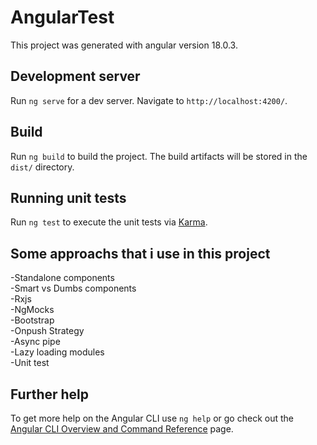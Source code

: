 # AngularTest

This project was generated with angular version 18.0.3.

## Development server

Run `ng serve` for a dev server. Navigate to `http://localhost:4200/`.

## Build

Run `ng build` to build the project. The build artifacts will be stored in the `dist/` directory.

## Running unit tests

Run `ng test` to execute the unit tests via [Karma](https://karma-runner.github.io).

## Some approachs that i use in this project

-Standalone components  
-Smart vs Dumbs components  
-Rxjs  
-NgMocks  
-Bootstrap  
-Onpush Strategy  
-Async pipe  
-Lazy loading modules  
-Unit test

## Further help

To get more help on the Angular CLI use `ng help` or go check out the [Angular CLI Overview and Command Reference](https://angular.dev/tools/cli) page.
